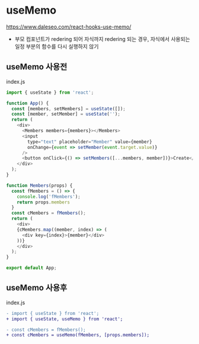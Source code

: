 # useMemo
https://www.daleseo.com/react-hooks-use-memo/

* 부모 컴포넌트가 redering 되어 자식까지 redering 되는 경우, 자식에서 사용되는 일정 부분의 함수를 다시 실행하지 않기

## useMemo 사용전
index.js
```js
import { useState } from 'react';

function App() {
  const [members, setMembers] = useState([]);
  const [member, setMember] = useState('');
  return (
    <div>
      <Members members={members}></Members>
      <input
        type="text" placeholder="Member" value={member}
        onChange={event => setMember(event.target.value)}
      />
      <button onClick={() => setMembers([...members, member])}>Create</button>
    </div>
  );
}

function Members(props) {
  const fMembers = () => {
    console.log('fMembers');
    return props.members
  }
  const cMembers = fMembers();
  return (
    <div>
    {cMembers.map((member, index) => (
      <div key={index}>{member}</div>
    ))}
    </div>
  );
}

export default App;
```

## useMemo 사용후
index.js
```diff
- import { useState } from 'react';
+ import { useState, useMemo } from 'react';

- const cMembers = fMembers();
+ const cMembers = useMemo(fMembers, [props.members]);
```
